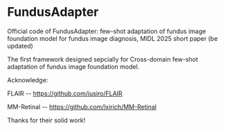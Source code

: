 # FundusAdapter
Official code of FundusAdapter: few-shot adaptation of fundus image foundation model for fundus image diagnosis, MIDL 2025 short paper (be updated)

The first framework designed sepcially for Cross-domain few-shot adaptation of fundus image foundation model.

Acknowledge:

FLAIR -- https://github.com/jusiro/FLAIR

MM-Retinal -- https://github.com/lxirich/MM-Retinal

Thanks for their solid work!
